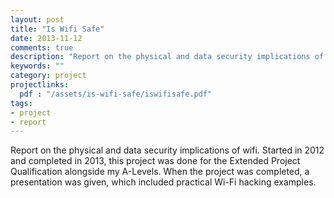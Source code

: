 ```yaml
---
layout: post
title: "Is Wifi Safe"
date: 2013-11-12
comments: true
description: "Report on the physical and data security implications of wifi."
keywords: ""
category: project
projectlinks: 
  pdf : "/assets/is-wifi-safe/iswifisafe.pdf"
tags:
- project
- report
---
```


<p>Report on the physical and data security implications of wifi. Started in 2012 and completed in 2013, this project was done for the Extended Project Qualification alongside my A-Levels. When the project was completed, a presentation was given, which included practical Wi-Fi hacking examples.</p>
<!-- 
<ul>
{% for wifi in site.data.wifis %}
  <li>
    <a>
      {{ wifi.SSID }}
    </a>
  </li>
{% endfor %}
</ul> -->
